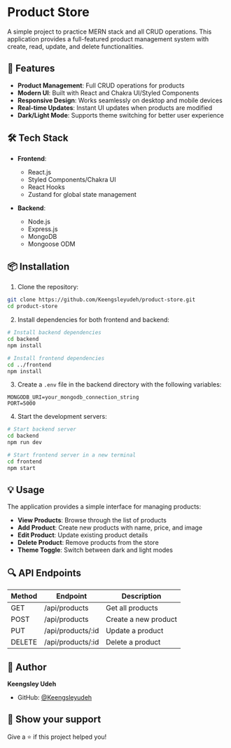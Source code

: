 # Product Store

A simple project to practice MERN stack and all CRUD operations. This application provides a full-featured product management system with create, read, update, and delete functionalities.

## 🚀 Features

- **Product Management**: Full CRUD operations for products
- **Modern UI**: Built with React and Chakra UI/Styled Components
- **Responsive Design**: Works seamlessly on desktop and mobile devices
- **Real-time Updates**: Instant UI updates when products are modified
- **Dark/Light Mode**: Supports theme switching for better user experience

## 🛠️ Tech Stack

- **Frontend**:
  - React.js
  - Styled Components/Chakra UI
  - React Hooks
  - Zustand for global state management

- **Backend**:
  - Node.js
  - Express.js
  - MongoDB
  - Mongoose ODM

## 📦 Installation

1. Clone the repository:
```bash
git clone https://github.com/Keengsleyudeh/product-store.git
cd product-store
```

2. Install dependencies for both frontend and backend:
```bash
# Install backend dependencies
cd backend
npm install

# Install frontend dependencies
cd ../frontend
npm install
```

3. Create a `.env` file in the backend directory with the following variables:
```env
MONGODB_URI=your_mongodb_connection_string
PORT=5000
```

4. Start the development servers:
```bash
# Start backend server
cd backend
npm run dev

# Start frontend server in a new terminal
cd frontend
npm start
```

## 💡 Usage

The application provides a simple interface for managing products:

- **View Products**: Browse through the list of products
- **Add Product**: Create new products with name, price, and image
- **Edit Product**: Update existing product details
- **Delete Product**: Remove products from the store
- **Theme Toggle**: Switch between dark and light modes

## 🔍 API Endpoints

| Method | Endpoint | Description |
|--------|----------|-------------|
| GET    | /api/products | Get all products |
| POST   | /api/products | Create a new product |
| PUT    | /api/products/:id | Update a product |
| DELETE | /api/products/:id | Delete a product |



## 👤 Author

**Keengsley Udeh**

* GitHub: [@Keengsleyudeh](https://github.com/Keengsleyudeh)

## 🌟 Show your support

Give a ⭐️ if this project helped you!
